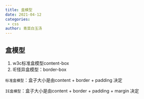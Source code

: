```yaml
---
title: 盒模型
date: 2021-04-12
categories:
 - css
author: 青菜白玉汤
---
```


## 盒模型

1. w3c标准盒模型content-box
2. IE怪异盒模型：border-box

`标准盒模型`：盒子大小是由content + border + padding 决定

`IE盒模型`：盒子大小是由content + border + padding + margin 决定